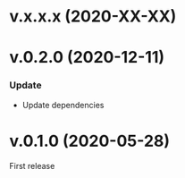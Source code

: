 # v.x.x.x (2020-XX-XX)

# v.0.2.0 (2020-12-11)

### Update

- Update dependencies

# v.0.1.0 (2020-05-28)

First release
